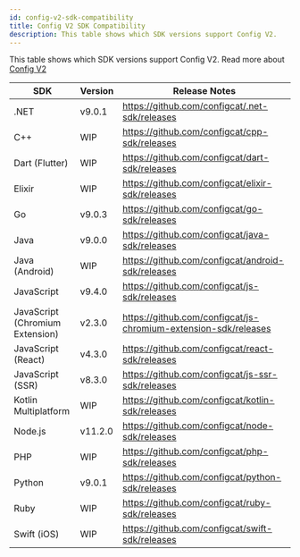 ```yaml
---
id: config-v2-sdk-compatibility
title: Config V2 SDK Compatibility
description: This table shows which SDK versions support Config V2.
---
```


This table shows which SDK versions support Config V2. Read more about [Config V2](/advanced/config-v2)

| SDK                             | Version | Release Notes                                                   |
| ------------------------------- |---------| --------------------------------------------------------------- |
| .NET                            | v9.0.1  | https://github.com/configcat/.net-sdk/releases                  |
| C++                             | WIP     | https://github.com/configcat/cpp-sdk/releases                   |
| Dart (Flutter)                  | WIP     | https://github.com/configcat/dart-sdk/releases                  |
| Elixir                          | WIP     | https://github.com/configcat/elixir-sdk/releases                |
| Go                              | v9.0.3  | https://github.com/configcat/go-sdk/releases                    |
| Java                            | v9.0.0  | https://github.com/configcat/java-sdk/releases                  |
| Java (Android)                  | WIP     | https://github.com/configcat/android-sdk/releases               |
| JavaScript                      | v9.4.0  | https://github.com/configcat/js-sdk/releases                    |
| JavaScript (Chromium Extension) | v2.3.0  | https://github.com/configcat/js-chromium-extension-sdk/releases |
| JavaScript (React)              | v4.3.0  | https://github.com/configcat/react-sdk/releases                 |
| JavaScript (SSR)                | v8.3.0  | https://github.com/configcat/js-ssr-sdk/releases                |
| Kotlin Multiplatform            | WIP     | https://github.com/configcat/kotlin-sdk/releases                |
| Node.js                         | v11.2.0 | https://github.com/configcat/node-sdk/releases                  |
| PHP                             | WIP     | https://github.com/configcat/php-sdk/releases                   |
| Python                          | v9.0.1  | https://github.com/configcat/python-sdk/releases                |
| Ruby                            | WIP     | https://github.com/configcat/ruby-sdk/releases                  |
| Swift (iOS)                     | WIP     | https://github.com/configcat/swift-sdk/releases                 |
